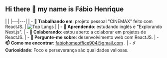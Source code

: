## Hi there 👋 my name is Fábio Henrique

<!--
**FabioHenrique023/FabioHenrique023** is a ✨ _special_ ✨ repository because its `README.md` (this file) appears on your GitHub profile.
-->

| |
|---|---|
| - **🔭 Trabalhando em**: projeto pessoal "CINEMAX" feito com ReactJS. | ![Top Langs](https://github-readme-stats.vercel.app/api/top-langs/?username=FabioHenrique023&layout=compact) |
| - **🌱 Aprendendo**: estudando inglês e "Explorando Next.js". 
| - **👯 Colaborando**: estou aberto a colaborar em projetos de ReactJS. 
| - **💬 Pergunte-me sobre**: desenvolvimento web com ReactJS. 
| - **📫 Como me encontrar**: fabiohomeoffice904@gmail.com . 
| - **⚡ Curiosidade**: Foco e perseverança são qualidades valiosas. 
